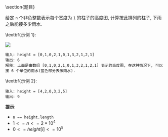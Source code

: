 \section{题目}

给定 `n` 个非负整数表示每个宽度为 `1` 的柱子的高度图, 计算按此排列的柱子, 下雨之后能接多少雨水. 

\textbf{示例 1}: 

![](images/42-1.png)

```
输入: height = [0,1,0,2,1,0,1,3,2,1,2,1]
输出: 6
解释: 上面是由数组 [0,1,0,2,1,0,1,3,2,1,2,1] 表示的高度图, 在这种情况下, 可以接 6 个单位的雨水(蓝色部分表示雨水).  
```

\textbf{示例 2}: 

```
输入: height = [4,2,0,3,2,5]
输出: 9
```

**提示**: 

- `n == height.length`
- $1 <= n <= 2 * 10^4$
- $0 <= height[i] <= 10^5$